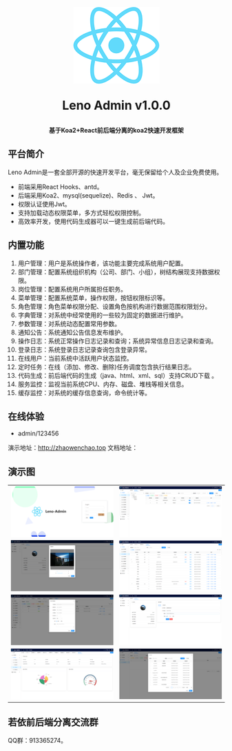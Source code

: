 <p align="center">
	<img alt="logo" src="/remdme-show-imgs/logo.png">
</p>
<h1 align="center" style="margin: 30px 0 30px; font-weight: bold;">Leno Admin v1.0.0</h1>
<h4 align="center">基于Koa2+React前后端分离的koa2快速开发框架</h4>

## 平台简介

Leno Admin是一套全部开源的快速开发平台，毫无保留给个人及企业免费使用。

* 前端采用React Hooks、antd。
* 后端采用Koa2、mysql(sequelize)、Redis 、 Jwt。
* 权限认证使用Jwt。
* 支持加载动态权限菜单，多方式轻松权限控制。
* 高效率开发，使用代码生成器可以一键生成前后端代码。

## 内置功能

1.  用户管理：用户是系统操作者，该功能主要完成系统用户配置。
2.  部门管理：配置系统组织机构（公司、部门、小组），树结构展现支持数据权限。
3.  岗位管理：配置系统用户所属担任职务。
4.  菜单管理：配置系统菜单，操作权限，按钮权限标识等。
5.  角色管理：角色菜单权限分配、设置角色按机构进行数据范围权限划分。
6.  字典管理：对系统中经常使用的一些较为固定的数据进行维护。
7.  参数管理：对系统动态配置常用参数。
8.  通知公告：系统通知公告信息发布维护。
9.  操作日志：系统正常操作日志记录和查询；系统异常信息日志记录和查询。
10. 登录日志：系统登录日志记录查询包含登录异常。
11. 在线用户：当前系统中活跃用户状态监控。
12. 定时任务：在线（添加、修改、删除)任务调度包含执行结果日志。
13. 代码生成：前后端代码的生成（java、html、xml、sql）支持CRUD下载 。
15. 服务监控：监视当前系统CPU、内存、磁盘、堆栈等相关信息。
16. 缓存监控：对系统的缓存信息查询，命令统计等。

## 在线体验

- admin/123456  

演示地址：http://zhaowenchao.top 
文档地址：

## 演示图

<table>
    <tr>
        <td><img style='' src="/remdme-show-imgs/login.png"/></td>
        <td><img src="/remdme-show-imgs/user.png"/></td>
    </tr>
    <tr>
        <td><img src="/remdme-show-imgs/edit-avatar.png"/></td>
        <td><img src="/remdme-show-imgs/menu.png"/></td>
    </tr>
    <tr>
        <td><img src="/remdme-show-imgs/dict.png"/></td>
        <td><img src="/remdme-show-imgs/profile.png"/></td>
    </tr>
	<tr>
        <td><img src="/remdme-show-imgs/reids.png"/></td>
        <td><img src="/remdme-show-imgs/gen.png"/></td>
    </tr>	 
</table>


## 若依前后端分离交流群

QQ群：913365274。